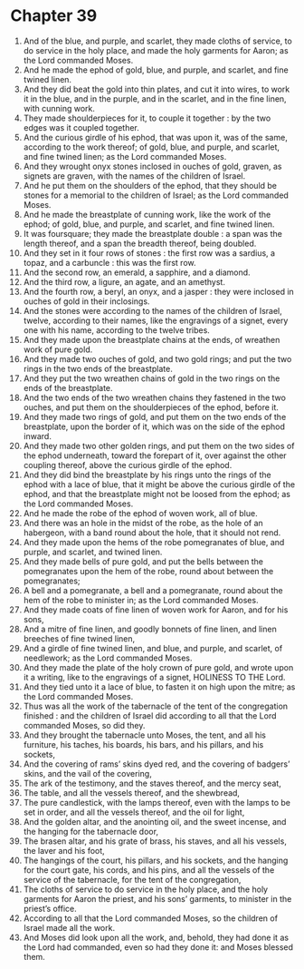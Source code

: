 # Chapter 39

1. And of the blue, and purple, and scarlet, they made cloths of service, to do service in the holy place, and made the holy garments for Aaron; as the Lord commanded Moses.
2. And he made the ephod of gold, blue, and purple, and scarlet, and fine twined linen.
3. And they did beat the gold into thin plates, and cut it into wires, to work it in the blue, and in the purple, and in the scarlet, and in the fine linen, with cunning work.
4. They made shoulderpieces for it, to couple it together : by the two edges was it coupled together.
5. And the curious girdle of his ephod, that was upon it, was of the same, according to the work thereof; of gold, blue, and purple, and scarlet, and fine twined linen; as the Lord commanded Moses.
6. And they wrought onyx stones inclosed in ouches of gold, graven, as signets are graven, with the names of the children of Israel.
7. And he put them on the shoulders of the ephod, that they should be stones for a memorial to the children of Israel; as the Lord commanded Moses.
8. And he made the breastplate of cunning work, like the work of the ephod; of gold, blue, and purple, and scarlet, and fine twined linen.
9. It was foursquare; they made the breastplate double : a span was the length thereof, and a span the breadth thereof, being doubled.
10. And they set in it four rows of stones : the first row was a sardius, a topaz, and a carbuncle : this was the first row.
11. And the second row, an emerald, a sapphire, and a diamond.
12. And the third row, a ligure, an agate, and an amethyst.
13. And the fourth row, a beryl, an onyx, and a jasper : they were inclosed in ouches of gold in their inclosings.
14. And the stones were according to the names of the children of Israel, twelve, according to their names, like the engravings of a signet, every one with his name, according to the twelve tribes.
15. And they made upon the breastplate chains at the ends, of wreathen work of pure gold.
16. And they made two ouches of gold, and two gold rings; and put the two rings in the two ends of the breastplate.
17. And they put the two wreathen chains of gold in the two rings on the ends of the breastplate.
18. And the two ends of the two wreathen chains they fastened in the two ouches, and put them on the shoulderpieces of the ephod, before it.
19. And they made two rings of gold, and put them on the two ends of the breastplate, upon the border of it, which was on the side of the ephod inward.
20. And they made two other golden rings, and put them on the two sides of the ephod underneath, toward the forepart of it, over against the other coupling thereof, above the curious girdle of the ephod.
21. And they did bind the breastplate by his rings unto the rings of the ephod with a lace of blue, that it might be above the curious girdle of the ephod, and that the breastplate might not be loosed from the ephod; as the Lord commanded Moses.
22. And he made the robe of the ephod of woven work, all of blue.
23. And there was an hole in the midst of the robe, as the hole of an habergeon, with a band round about the hole, that it should not rend.
24. And they made upon the hems of the robe pomegranates of blue, and purple, and scarlet, and twined linen.
25. And they made bells of pure gold, and put the bells between the pomegranates upon the hem of the robe, round about between the pomegranates;
26. A bell and a pomegranate, a bell and a pomegranate, round about the hem of the robe to minister in; as the Lord commanded Moses.
27. And they made coats of fine linen of woven work for Aaron, and for his sons,
28. And a mitre of fine linen, and goodly bonnets of fine linen, and linen breeches of fine twined linen,
29. And a girdle of fine twined linen, and blue, and purple, and scarlet, of needlework; as the Lord commanded Moses.
30. And they made the plate of the holy crown of pure gold, and wrote upon it a writing, like to the engravings of a signet, HOLINESS TO THE Lord.
31. And they tied unto it a lace of blue, to fasten it on high upon the mitre; as the Lord commanded Moses.
32. Thus was all the work of the tabernacle of the tent of the congregation finished : and the children of Israel did according to all that the Lord commanded Moses, so did they.
33. And they brought the tabernacle unto Moses, the tent, and all his furniture, his taches, his boards, his bars, and his pillars, and his sockets,
34. And the covering of rams’ skins dyed red, and the covering of badgers’ skins, and the vail of the covering,
35. The ark of the testimony, and the staves thereof, and the mercy seat,
36. The table, and all the vessels thereof, and the shewbread,
37. The pure candlestick, with the lamps thereof, even with the lamps to be set in order, and all the vessels thereof, and the oil for light,
38. And the golden altar, and the anointing oil, and the sweet incense, and the hanging for the tabernacle door,
39. The brasen altar, and his grate of brass, his staves, and all his vessels, the laver and his foot,
40. The hangings of the court, his pillars, and his sockets, and the hanging for the court gate, his cords, and his pins, and all the vessels of the service of the tabernacle, for the tent of the congregation,
41. The cloths of service to do service in the holy place, and the holy garments for Aaron the priest, and his sons’ garments, to minister in the priest’s office.
42. According to all that the Lord commanded Moses, so the children of Israel made all the work.
43. And Moses did look upon all the work, and, behold, they had done it as the Lord had commanded, even so had they done it: and Moses blessed them.


